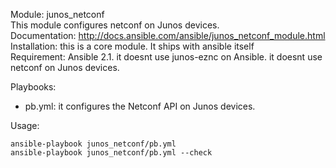 Module: junos_netconf  
This module configures netconf on Junos devices.   
Documentation: http://docs.ansible.com/ansible/junos_netconf_module.html  
Installation: this is a core module. It ships with ansible itself   
Requirement: Ansible 2.1. it doesnt use junos-eznc on Ansible. it doesnt use netconf on Junos devices. 

Playbooks:
- pb.yml: it configures the Netconf API on Junos devices.  

Usage:
```
ansible-playbook junos_netconf/pb.yml  
ansible-playbook junos_netconf/pb.yml --check   
```
